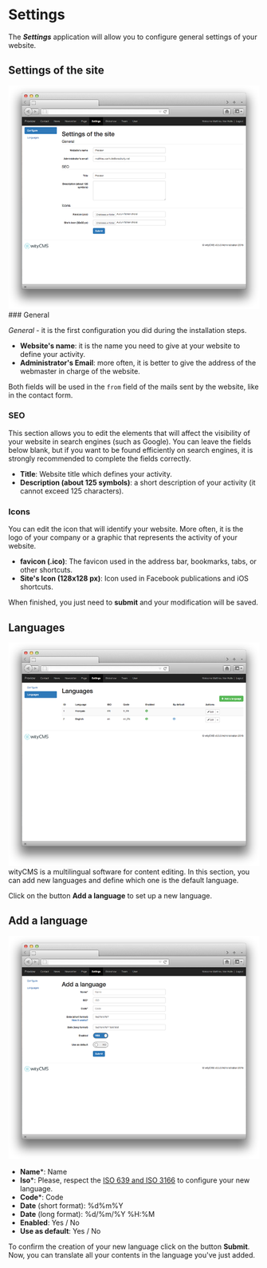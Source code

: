 # Settings

The ***Settings*** application will allow you to configure general settings of your website.

## Settings of the site

![](../images/settings-01.png)
### General

*General* - it is the first configuration you did during the installation steps.

* **Website's name**: it is the name you need to give at your website to define your activity.
* **Administrator's Email**: more often, it is better to give the address of the webmaster in charge of the website.

Both fields will be used in the `from` field of the mails sent by the website, like in the contact form.

### SEO

This section allows you to edit the elements that will affect the visibility of your website in search engines (such as Google). You can leave the fields below blank, but if you want to be found efficiently on search engines, it is strongly recommended to complete the fields correctly.

* **Title**: Website title which defines your activity.
* **Description (about 125 symbols)**: a short description of your activity (it cannot exceed 125 characters).

### Icons

You can edit the icon that will identify your website. More often, it is the logo of your company or a graphic that represents the activity of your website.

* **favicon (.ico)**: The favicon used in the address bar, bookmarks, tabs, or other shortcuts.
* **Site's Icon (128x128 px)**: Icon used in Facebook publications and iOS shortcuts.

When finished, you just need to **submit** and your modification will be saved.

## Languages

![](../images/settings-02.png)
wityCMS is a multilingual software for content editing.
In this section, you can add new languages and define which one is the default language.

Click on the button **Add a language** to set up a new language.

## Add a language

![](../images/settings-03.png)

* **Name***:  Name
* **Iso***: Please, respect the [ISO 639 and ISO 3166](http://www.localeplanet.com/icu/) to configure your new language.
* **Code***: Code
* **Date** (short format): %d%m%Y
* **Date** (long format): %d/%m/%Y %H:%M
* **Enabled**: Yes / No
* **Use as default**: Yes / No

To confirm the creation of your new language click on the button **Submit**.
Now, you can translate all your contents in the language you've just added.
